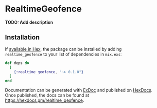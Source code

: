 # RealtimeGeofence

**TODO: Add description**

## Installation

If [available in Hex](https://hex.pm/docs/publish), the package can be installed
by adding `realtime_geofence` to your list of dependencies in `mix.exs`:

```elixir
def deps do
  [
    {:realtime_geofence, "~> 0.1.0"}
  ]
end
```

Documentation can be generated with [ExDoc](https://github.com/elixir-lang/ex_doc)
and published on [HexDocs](https://hexdocs.pm). Once published, the docs can
be found at <https://hexdocs.pm/realtime_geofence>.

